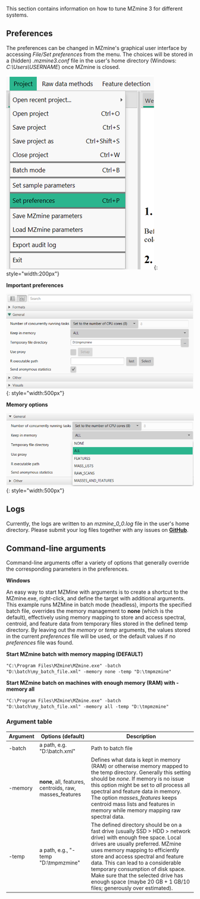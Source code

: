 This section contains information on how to tune MZmine 3 for different systems.

## Preferences
The preferences can be changed in MZmine's graphical user interface by accessing _File/Set preferences_ from the menu. The choices will be stored in a (hidden) _.mzmine3.conf_ file in the user's home directory (Windows: _C:\Users\USERNAME_) once MZmine is closed.


![Preferences](img/menu_pref.png){: style="width:200px"}  

**Important preferences**

![Preferences](img/performance_param.png){: style="width:500px"} 

**Memory options**

![Memory](img/performance_memory.png){: style="width:500px"}

## Logs
Currently, the logs are written to an _mzmine_0_0.log_ file in the user's home directory. Please submit your log files together with any issues on **[GitHub](https://github.com/mzmine/mzmine3/issues)**.


## Command-line arguments
Command-line arguments offer a variety of options that generally override the corresponding parameters in the preferences.


**Windows**

An easy way to start MZMine with arguments is to create a shortcut to the MZmine.exe, right-click, and define the target with additional arguments. This example runs MZMine in batch mode (headless), imports the specified batch file, overrides the memory management to **none** (which is the default), effectively using memory mapping to store and access spectral, centroid, and feature data from temporary files stored in the defined temp directory. By leaving out the _memory_ or _temp_ arguments, the values stored in the current _preferences_ file will be used, or the default values if no _preferences_ file was found.  

**Start MZmine batch with memory mapping (**DEFAULT**)**
```
"C:\Program Files\MZmine\MZmine.exe" -batch "D:\batch\my_batch_file.xml" -memory none -temp "D:\tmpmzmine"
```


**Start MZmine batch on machines with enough memory (RAM) with -memory all**
```
"C:\Program Files\MZmine\MZmine.exe" -batch "D:\batch\my_batch_file.xml" -memory all -temp "D:\tmpmzmine"
```

### Argument table

| Argument | Options (**default**) | Description |
| --- | --- | --- |
| -batch | a path, e.g. "D:\batch.xml" | Path to batch file |
| -memory | **none**, all, features, centroids, raw, masses_features | Defines what data is kept in memory (RAM) or otherwise memory mapped to the temp directory. Generally this setting should be _none_. If memory is no issue this option might be set to _all_ process all spectral and feature data in memory. The option _masses_features_ keeps centroid mass lists and features in memory while memory mapping raw spectral data. |
| -temp | a path, e.g., "-temp "D:\tmpmzmine\" | The defined directory should be on a fast drive (usually SSD > HDD > network drive) with enough free space. Local drives are usually preferred. MZmine uses memory mapping to efficiently store and access spectral and feature data. This can lead to a considerable temporary consumption of disk space. Make sure that the selected drive has enough space (maybe 20 GB + 1 GB/10 files; generously over estimated). |
